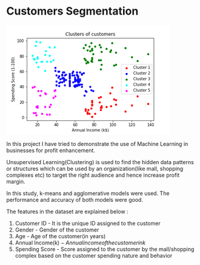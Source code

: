 # Customers Segmentation

![](customers.png)



In this project I have tried to demonstrate the use of Machine Learning in businesses for profit enhancement.

Unsupervised Learning(Clustering) is used to find the hidden data patterns or structures which can be used by an organization(like mall, shopping complexes etc) to target the right audience and hence increase profit margin.

In this study, k-means and agglomerative models were used. The performance and accuracy of both models were good.

The features in the dataset are explained below :

1. Customer ID - It is the unique ID assigned to the customer 
2. Gender - Gender of the customer
3. Age - Age of the customer(in years)
4. Annual Income(k$) - Annual income of the customer in k$
5. Spending Score - Score assigned to the customer by the mall/shopping complex based on the customer spending nature and behavior